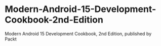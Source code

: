 # Modern-Android-15-Development-Cookbook-2nd-Edition
Modern Android 15 Development Cookbook, 2nd Edition, published by Packt
